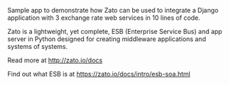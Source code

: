 Sample app to demonstrate how Zato can be used to integrate a Django application with 3 exchange rate web services in 10 lines of code.

Zato is a lightweight, yet complete, ESB (Enterprise Service Bus) and app server in Python designed for creating middleware applications and systems of systems. 

Read more at http://zato.io/docs

Find out what ESB is at https://zato.io/docs/intro/esb-soa.html 
